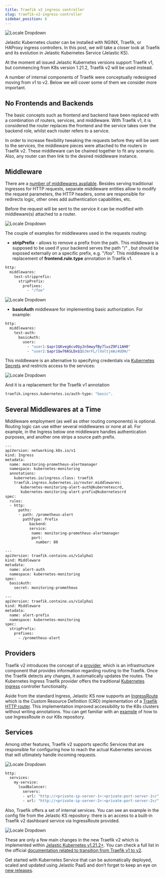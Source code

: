 ```yaml
---
title: Traefik v2 ingress controller
slug: traefik-v2-ingress-controller
sidebar_position: 6
---
```


<div style={{
    display: 'grid',
    gridTemplateColumns: '0.55fr 1fr',
    gap: '10px'
}}>
<div>
<div style={{
    display: 'flex',
    alignItems: 'center',
    justifyContent: 'cetner',
}}>

![Locale Dropdown](./img/Traefikv2IngressController/image3-1-300x219.png)

</div>
</div>
<div>

Jelastic Kubernetes cluster can be installed with NGINX, Traefik, or HAProxy ingress controllers. In this post, we will take a closer look at Traefik and its evolution in Jelastic Kubernetes Service (Jelastic KS).

At the moment all issued Jelastic Kubernetes versions support Traefik v1, but commencing from K8s version 1.21.2, Traefik v2 will be used instead.

A number of internal components of Traefik were conceptually redesigned moving from v1 to v2. Below we will cover some of them we consider more important.

</div>
</div>

## No Frontends and Backends

The basic concepts such as frontend and backend have been replaced with a combination of routers, services, and middleware.
With Traefik v1, it is considered the router replaces the frontend and the service takes over the backend role, whilst each router refers to a service.

In order to increase flexibility tweaking the requests before they will be sent to the services, the middleware pieces were attached to the routers in Traefik v2. These middleware can be chained together to fit any scenario. Also, any router can then link to the desired middleware instance.

## Middleware

There are a [number of middlewares available](https://doc.traefik.io/traefik/middlewares/overview/#available-middlewares). Besides serving traditional ingresses for HTTP requests, separate middleware entities allow to modify the request parameters, the HTTP headers, some are responsible for redirects logic, other ones add authentication capabilities, etc.

Before the request will be sent to the service it can be modified with middleware(s) attached to a router.

<div style={{
    display:'flex',
    justifyContent: 'center',
    margin: '0 0 1rem 0'
}}>

![Locale Dropdown](./img/Traefikv2IngressController/image4-1.png)

</div>

The couple of examples for middlewares used in the requests routing:

- **stripPrefix** - allows to remove a prefix from the path. This middleware is supposed to be used if your backend serves the path "/" , but should be exposed externally on a specific prefix, e.g. "/foo". This middleware is a replacement of **frontend.rule.type** annotation in Traefik v1.

```bash
http:
  middlewares:
    test-stripprefix:
      stripPrefix:
        prefixes:
          - "/foo"
```

<div style={{
    display:'flex',
    justifyContent: 'center',
    margin: '0 0 1rem 0'
}}>

![Locale Dropdown](./img/Traefikv2IngressController/image1-2.png)

</div>

- **basicAuth** middleware for implementing basic authorization. For example:

```bash
http:
  middlewares:
    test-auth:
      basicAuth:
        users:
          - "user1:$apr1$Kveg6cv0$yJn5mwyfBy7luzZ9Fi1AH0"
          - "user2:$apr1$w70ASLDx$1UJmrFL/lVoltjmAz4UDH/"
```

This middleware is an alternative to specifying credentials via [Kubernetes Secrets](https://kubernetes.io/docs/concepts/configuration/secret/) and restricts access to the services:

<div style={{
    display:'flex',
    justifyContent: 'center',
    margin: '0 0 1rem 0'
}}>

![Locale Dropdown](./img/Traefikv2IngressController/image7.png)

</div>

And it is a replacement for the Traefik v1 annotation

```bash
traefik.ingress.kubernetes.io/auth-type: "basic".
```

## Several Middlewares at a Time

Middleware employment (as well as other routing components) is optional. Routing logic can use either several middlewares or none at all. For example, in the Ingress below one middleware handles authentication purposes, and another one strips a source path prefix.

```bash
---
apiVersion: networking.k8s.io/v1
kind: Ingress
metadata:
  name: monitoring-prometheus-alertmanager
  namespace: kubernetes-monitoring
  annotations:
    kubernetes.io/ingress.class: traefik
    traefik.ingress.kubernetes.io/router.middlewares:
       kubernetes-monitoring-alert-auth@kubernetescrd,
       kubernetes-monitoring-alert-prefix@kubernetescrd
spec:
  rules:
  - http:
      paths:
      - path: /prometheus-alert
        pathType: Prefix
           backend:
           service:
            name: monitoring-prometheus-alertmanager
            port:
              number: 80

---
apiVersion: traefik.containo.us/v1alpha1
kind: Middleware
metadata:
  name: alert-auth
  namespace: kubernetes-monitoring
spec:
  basicAuth:
    secret: monitoring-prometheus

---
apiVersion: traefik.containo.us/v1alpha1
kind: Middleware
metadata:
  name: alert-prefix
  namespace: kubernetes-monitoring
spec:
  stripPrefix:
    prefixes:
      - /prometheus-alert

```

## Providers

Traefik v2 introduces the concept of a [provider](https://doc.traefik.io/traefik/providers/overview/), which is an infrastructure component that provides information regarding routing to the Traefik. Once the Traefik detects any changes, it automatically updates the routes. The Kubernetes Ingress Traefik provider offers the traditional [Kubernetes ingress](https://kubernetes.io/docs/concepts/services-networking/ingress/) controller functionality.

Aside from the standard Ingress, Jelastic KS now supports an [IngressRoute](https://doc.traefik.io/traefik/user-guides/crd-acme/#ingressroute-definition) which is the Custom Resource Definition (CRD) implementation of a [Traefik HTTP router](https://doc.traefik.io/traefik/routing/routers/#configuring-http-routers). This implementation improved accessibility to the K8s clusters without writing annotations. You can get familiar with an [example](https://github.com/jelastic-jps/kubernetes/blob/v1.21.2/addons/jaeger/hotrod-app-traefik.yaml) of how to use IngressRoute in our K8s repository.

## Services

Among other features, Traefik v2 supports specific Services that are responsible for configuring how to reach the actual Kubernetes services that will ultimately handle incoming requests.

<div style={{
    display:'flex',
    justifyContent: 'center',
    margin: '0 0 1rem 0'
}}>

![Locale Dropdown](./img/Traefikv2IngressController/image6.png)

</div>

```bash
http:
  services:
    my-service:
      loadBalancer:
        servers:
        - url: "http://<private-ip-server-1>:<private-port-server-1>/"
        - url: "http://<private-ip-server-2>:<private-port-server-2>/"
```

Also, Traefik offers a set of internal services. You can see an example in the config file from the Jelastic KS repository: there is an access to a built-in Traefik v2 dashboard service via IngressRoute provided.

<div style={{
    display:'flex',
    justifyContent: 'center',
    margin: '0 0 1rem 0'
}}>

![Locale Dropdown](./img/Traefikv2IngressController/image2-2-1024x487.png)

</div>

These are only a few main changes in the new Traefik v2 which is implemented within [Jelastic Kubernetes v1.21.2+](https://github.com/jelastic-jps/kubernetes/tree/v1.21.2). You can check a full list in the official [documentation related to transition from Traefik v1 to v2](https://doc.traefik.io/traefik/migration/v1-to-v2/).

Get started with Kubernetes Service that can be automatically deployed, scaled and updated using Jelastic PaaS and don’t forget to keep an eye on [new releases](/docs/kubernetes-hosting/kubernetes-cluster/cluster-versions#current-versions).
